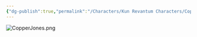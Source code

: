 ```yaml
---
{"dg-publish":true,"permalink":"/Characters/Kun Revantum Characters/Copper Jones/"}
---
```


![CopperJones.png](/img/user/Z.Obsidian/Files/Attachments/CopperJones.png)